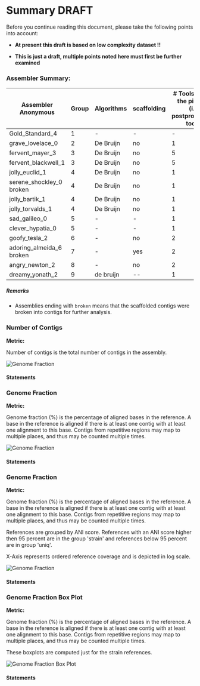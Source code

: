 # Summary DRAFT

Before you continue reading this document, please take the following points into account:

  * **At present this draft is based on low complexity dataset !!**

  * **This is just a draft, multiple points noted here must first be further examined**

### Assembler Summary:

| Assembler Anonymous | Group | Algorithms  | scaffolding | # Tools part of the pipeline (i.e. postprocessing tools) |
|---------------------|-------|-------------|-------------|----------------------------------------------------------|
| Gold_Standard_4     | 1     |  -          |    -        |                     -                                    |
| grave_lovelace_0    | 2     |  De Bruijn  |    no       |                     1                                    |                
| fervent_mayer_3     | 3     |  De Bruijn  |    no       |                     5 				     |
| fervent_blackwell_1 | 3     |    De Bruijn  |    no       |                   5 				     | 
| jolly_euclid_1  | 4    |     De Bruijn  |    no       |                       1 				     | 
| serene_shockley_0 broken | 4  |  De Bruijn  |   no      |                     1 				     | 
| jolly_bartik_1  |  4   |   De Bruijn  |    no       |                         1 			             |  
| jolly_torvalds_1 | 4   |  De Bruijn  |    no       |                          1   		             | 
| sad_galileo_0  | 5  |    -   |     -       |                          1                                 |
| clever_hypatia_0  | 5  |  -   |     -        |                          1                                    |
| goofy_tesla_2 |  6   |   -   |  no         |                           2                                |
| adoring_almeida_6 broken  |  7   |  -    |  yes |          2                                                       |
| angry_newton_2  |  8   |    -          |   no   |       2                                                          | 
| dreamy_yonath_2 |  9   |   de bruijn   |    --    |          1                                                         |


##### Remarks

* Assemblies ending with `broken` means that the scaffolded contigs were broken into contigs for further analysis.

### Number of Contigs

**Metric:**

Number of contigs is the total number of contigs in the assembly.

![Genome Fraction](summary_plots/low_coverage_no_points_contig_count.png)

#### Statements

### Genome Fraction


**Metric:**

Genome fraction (%) is the percentage of aligned bases in the reference. A base in the reference is aligned if there is at least one contig with at least one alignment to this base. Contigs from repetitive regions may map to multiple places, and thus may be counted multiple times.

![Genome Fraction](summary_plots/low_coverage_no_points_genome_fraction.png)

#### Statements

### Genome Fraction

**Metric:**

Genome fraction (%) is the percentage of aligned bases in the reference. A base in the reference is aligned if there is at least one contig with at least one alignment to this base. Contigs from repetitive regions may map to multiple places, and thus may be counted multiple times. 

References are grouped by ANI score. References with an ANI score higher then 95 percent are in the group 'strain' and references below 95 percent are in group 'uniq'. 

X-Axis represents ordered reference coverage and is depicted in log scale.

![Genome Fraction](summary_plots/low_coverage_genome_fraction_facet.png)

#### Statements

### Genome Fraction Box Plot

**Metric:**

Genome fraction (%) is the percentage of aligned bases in the reference. A base in the reference is aligned if there is at least one contig with at least one alignment to this base. Contigs from repetitive regions may map to multiple places, and thus may be counted multiple times. 

These boxplots are computed just for the strain references. 

![Genome Fraction Box Plot](summary_plots/low_boxplot_strain.png)

#### Statements
